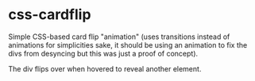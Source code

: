 # css-cardflip

Simple CSS-based card flip "animation" (uses transitions instead of animations for simplicities sake, it should be using an animation to fix the divs from desyncing but this was just a proof of concept).

The div flips over when hovered to reveal another element.
